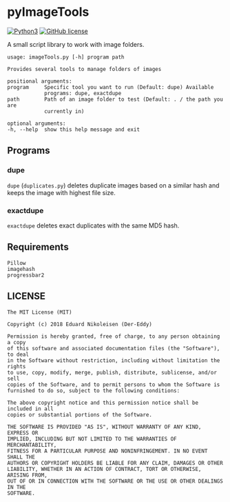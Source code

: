 pyImageTools
====
[![Python3](https://img.shields.io/badge/python-3.7-blue.svg)](https://github.com/Der-Eddy/pyImageTools)
[![GitHub license](https://img.shields.io/badge/license-MIT-blue.svg)](https://raw.githubusercontent.com/Der-Eddy/pyImageTools/master/LICENSE)

A small script library to work with image folders.

    usage: imageTools.py [-h] program path

    Provides several tools to manage folders of images

    positional arguments:
    program     Specific tool you want to run (Default: dupe) Available
                programs: dupe, exactdupe
    path        Path of an image folder to test (Default: . / the path you are
                currently in)

    optional arguments:
    -h, --help  show this help message and exit

Programs
---

### dupe

`dupe` (`duplicates.py`) deletes duplicate images based on a similar hash and keeps the image with highest file size.

### exactdupe

`exactdupe` deletes exact duplicates with the same MD5 hash.


Requirements
---

    Pillow
    imagehash
    progressbar2

LICENSE
---

    The MIT License (MIT)

    Copyright (c) 2018 Eduard Nikoleisen (Der-Eddy)

    Permission is hereby granted, free of charge, to any person obtaining a copy
    of this software and associated documentation files (the "Software"), to deal
    in the Software without restriction, including without limitation the rights
    to use, copy, modify, merge, publish, distribute, sublicense, and/or sell
    copies of the Software, and to permit persons to whom the Software is
    furnished to do so, subject to the following conditions:

    The above copyright notice and this permission notice shall be included in all
    copies or substantial portions of the Software.

    THE SOFTWARE IS PROVIDED "AS IS", WITHOUT WARRANTY OF ANY KIND, EXPRESS OR
    IMPLIED, INCLUDING BUT NOT LIMITED TO THE WARRANTIES OF MERCHANTABILITY,
    FITNESS FOR A PARTICULAR PURPOSE AND NONINFRINGEMENT. IN NO EVENT SHALL THE
    AUTHORS OR COPYRIGHT HOLDERS BE LIABLE FOR ANY CLAIM, DAMAGES OR OTHER
    LIABILITY, WHETHER IN AN ACTION OF CONTRACT, TORT OR OTHERWISE, ARISING FROM,
    OUT OF OR IN CONNECTION WITH THE SOFTWARE OR THE USE OR OTHER DEALINGS IN THE
    SOFTWARE.
